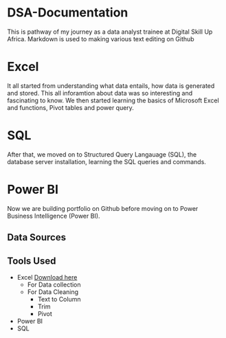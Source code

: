 # DSA-Documentation
This is pathway of my journey as a data analyst trainee at Digital Skill Up Africa. 
Markdown is used to making various text editing on Github
# Excel
It all started from understanding what data entails, how data is generated and stored. This all inforamtion about data was so interesting and fascinating to know. We then started learning the basics of Microsoft Excel and functions, Pivot tables and power query. 

# SQL
After that, we moved on to Structured Query Langauage (SQL), the database server installation, learning the SQL queries and commands.


# Power BI
Now we are building portfolio on Github before moving on to Power Business Intelligence (Power BI).

## Data Sources

## Tools Used
- Excel [Download here](www.microsoft.com)
  - For Data collection
  - For Data Cleaning
      - Text to Column
      - Trim
      - Pivot
- Power BI
- SQL
